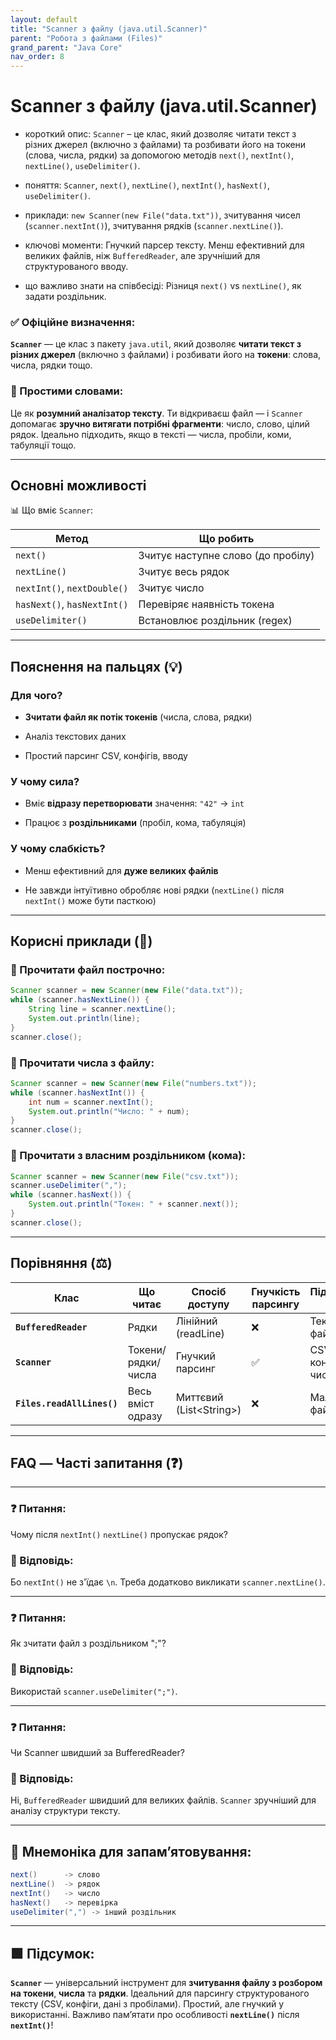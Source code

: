 ```yaml
---
layout: default
title: "Scanner з файлу (java.util.Scanner)"
parent: "Робота з файлами (Files)"
grand_parent: "Java Core"
nav_order: 8
---
```


# Scanner з файлу (java.util.Scanner)

* короткий опис: `Scanner` – це клас, який дозволяє читати текст з різних джерел (включно з файлами) та розбивати його на токени (слова, числа, рядки) за допомогою методів `next()`, `nextInt()`, `nextLine()`, `useDelimiter()`.

* поняття: `Scanner`, `next()`, `nextLine()`, `nextInt()`, `hasNext()`, `useDelimiter()`.

* приклади: `new Scanner(new File("data.txt"))`, зчитування чисел (`scanner.nextInt()`), зчитування рядків (`scanner.nextLine()`).

* ключові моменти: Гнучкий парсер тексту. Менш ефективний для великих файлів, ніж `BufferedReader`, але зручніший для структурованого вводу.

* що важливо знати на співбесіді: Різниця `next()` vs `nextLine()`, як задати роздільник.

### **✅ Офіційне визначення:**  

**`Scanner`** — це клас з пакету `java.util`, який дозволяє **читати текст з різних джерел** (включно з файлами) і розбивати його на **токени**: слова, числа, рядки тощо.

### **🧠 Простими словами:**  

Це як **розумний аналізатор тексту**. Ти відкриваєш файл — і `Scanner` допомагає **зручно витягати потрібні фрагменти**: число, слово, цілий рядок. Ідеально підходить, якщо в тексті — числа, пробіли, коми, табуляції тощо.

---

## **Основні можливості**

📊 Що вміє `Scanner`:

| Метод | Що робить |
| ----- | ----- |
| `next()` | Зчитує наступне слово (до пробілу) |
| `nextLine()` | Зчитує весь рядок |
| `nextInt()`, `nextDouble()` | Зчитує число |
| `hasNext()`, `hasNextInt()` | Перевіряє наявність токена |
| `useDelimiter()` | Встановлює роздільник (regex) |

---

## **Пояснення на пальцях (💡)**

### **Для чого?**

* **Зчитати файл як потік токенів** (числа, слова, рядки)

* Аналіз текстових даних

* Простий парсинг CSV, конфігів, вводу

### **У чому сила?**

* Вміє **відразу перетворювати** значення: `"42"` -> `int`

* Працює з **роздільниками** (пробіл, кома, табуляція)

### **У чому слабкість?**

* Менш ефективний для **дуже великих файлів**

* Не завжди інтуїтивно обробляє нові рядки (`nextLine()` після `nextInt()` може бути пасткою)

---

## **Корисні приклади (🧪)**

### **🔹 Прочитати файл построчно:**

```java
Scanner scanner = new Scanner(new File("data.txt"));
while (scanner.hasNextLine()) {
    String line = scanner.nextLine();
    System.out.println(line);
}
scanner.close();
```

### **🔹 Прочитати числа з файлу:**

```java
Scanner scanner = new Scanner(new File("numbers.txt"));
while (scanner.hasNextInt()) {
    int num = scanner.nextInt();
    System.out.println("Число: " + num);
}
scanner.close();
```

### **🔹 Прочитати з власним роздільником (кома):**

```java
Scanner scanner = new Scanner(new File("csv.txt"));
scanner.useDelimiter(",");
while (scanner.hasNext()) {
    System.out.println("Токен: " + scanner.next());
}
scanner.close();
```

---

## **Порівняння (⚖️)**

| Клас | Що читає | Спосіб доступу | Гнучкість парсингу | Підходить для |
| ----- | ----- | ----- | ----- | ----- |
| **`BufferedReader`** | Рядки | Лінійний (readLine) | ❌ | Текстовий файл |
| **`Scanner`** | Токени/рядки/числа | Гнучкий парсинг | ✅ | CSV, конфіги, числа |
| **`Files.readAllLines()`** | Весь вміст одразу | Миттєвий (List\<String\>) | ❌ | Маленькі файли |

---

## **FAQ — Часті запитання (❓)**

---

### **❓ Питання:**

 Чому після `nextInt()` `nextLine()` пропускає рядок?  

### **💬 Відповідь:**

 Бо `nextInt()` не з'їдає `\n`. Треба додатково викликати `scanner.nextLine()`.

---

### **❓ Питання:**

 Як зчитати файл з роздільником ";"?  

### **💬 Відповідь:**

 Використай `scanner.useDelimiter(";")`.

---

### **❓ Питання:**

 Чи Scanner швидший за BufferedReader?  

### **💬 Відповідь:**

 Ні, `BufferedReader` швидший для великих файлів. `Scanner` зручніший для аналізу структури тексту.

---

## **🧠 Мнемоніка для запам’ятовування:**

```java
next()      -> слово
nextLine()  -> рядок
nextInt()   -> число
hasNext()   -> перевірка
useDelimiter(",") -> інший роздільник
```

---

## **🟩 Підсумок:**

**`Scanner`** — універсальний інструмент для **зчитування файлу з розбором на токени**, **числа** та **рядки**. Ідеальний для парсингу структурованого тексту (CSV, конфіги, дані з пробілами). Простий, але гнучкий у використанні. Важливо памʼятати про особливості **`nextLine()`** після **`nextInt()`**\!
